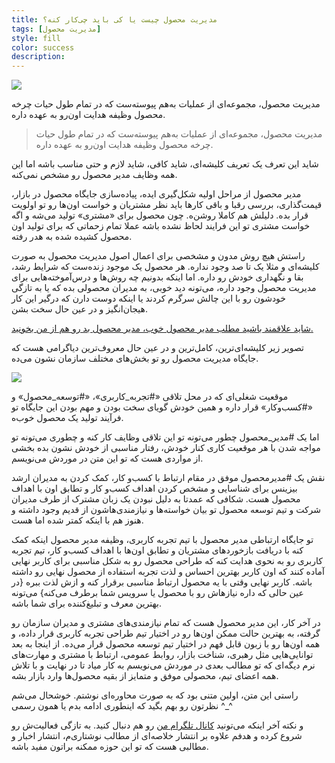 ```yaml
---
title: مدیریت محصول چیست یا کی باید چی‌کار کنه؟
tags: [مدیریت محصول]
style: fill
color: success
description:
---
```

![](https://fa.ahmadi.pm/assets/imgpsts/WhoisThePM.jpg)

مدیریت محصول، مجموعه‌ای از عملیات به‌هم پیوسته‌ست که در تمام طول حیات چرخه محصول وظیفه هدایت اون‌رو به عهده داره.

> مدیریت محصول، مجموعه‌ای از عملیات به‌هم پیوسته‌ست که در تمام طول حیات چرخه محصول وظیفه هدایت اون‌رو به عهده داره.

شاید این تعرف یک تعریف کلیشه‌ای، شاید کافی، شاید لازم و حتی مناسب باشه اما این همه وظایف مدیر محصول رو مشخص نمی‌کنه.

مدیر محصول از مراحل اولیه شکل‌گیری ایده، پیاده‌سازی جایگاه محصول در بازار، قیمت‌گذاری، بررسی رقبا و باقی کارها باید نظر مشتریان و خواست اون‌ها رو تو اولویت قرار بده. دلیلش هم کاملا روشن‌ه. چون محصول برای «مشتری» تولید می‌شه و اگه خواست مشتری تو این فرایند لحاظ نشده باشه عملا تمام زحماتی که برای تولید اون محصول کشیده شده به هدر رفته.

راستش هیچ روش مدون و مشخصی برای اعمال اصول مدیریت محصول به صورت کلیشه‌ای و مثلا یک تا صد وجود نداره. هر محصول یک موجود زنده‌ست که شرایط رشد، بقا و نگهداری خودش رو داره. اما اینکه بدونیم چه روش‌ها و درس‌آموخته‌هایی برای مدیریت محصول وجود داره، می‌تونه دید خوبی، به مدیران محصولی بده که یا به تازگی خودشون رو با این چالش سرگرم کردند یا اینکه دوست دارن که درگیر این کار هیجان‌انگیز و در عین حال سخت بشن.

[شاید علاقمند باشید مطلب مدیر محصول خوب، مدیر محصول بد رو هم از من بخونید.](https://fa.ahmadi.pm/articles/goog-PM-and-bad-PM)

تصویر زیر کلیشه‌ای‌ترین، کامل‌ترین و در عین حال معروف‌ترین دیاگرامی هست که جایگاه مدیریت محصول رو تو بخش‌های مختلف سازمان نشون می‌ده.

![](https://fa.ahmadi.pm/assets/imgpsts/PMRole.jpg)

موقعیت شغلی‌ای که در محل تلاقی «#تجربه_کاربری»، «#توسعه_محصول» و «#کسب‌وکار» قرار داره و همین خودش گویای سخت بودن و مهم بودن این جایگاه تو فرآیند تولید یک محصول خوب‌ه.

اما یک #مدیر_محصول چطور می‌تونه تو این تلاقی وظایف کار کنه و چطوری می‌تونه تو مواجه شدن با هر موقعیت کاری کنار خودش، رفتار مناسبی از خودش نشون بده بخشی از مواردی هست که تو این متن در موردش می‌نویسم.

نقش یک #مدیرمحصول موفق در مقام ارتباط با کسب‌و کار، کمک کردن به مدیران ارشد بیزینس برای شناسایی و مشخص کردن اهداف کسب‌و کار و تطابق اون با اهداف محصول هست. شکافی که عمدتا به دلیل نبودن یک زبان مشترک از طرف مدیران شرکت و تیم توسعه محصول تو بیان خواسته‌ها و نیازمندی‌هاشون از قدیم وجود داشته و هنوز هم با اینکه کمتر شده اما هست.

تو جایگاه ارتباطی مدیر محصول با تیم تجربه کاربری، وظیفه مدیر محصول اینکه کمک کنه با دریافت بازخوردهای مشتریان و تطابق اون‌ها با اهداف کسب‌و کار، تیم تجربه کاربری رو به نحوی هدایت کنه که طراحی محصول رو به شکل مناسبی برای کاربر نهایی آماده کنند که اون کاربر بهترین احساس و لذت تجربه استفاده از محصول نهایی رو داشته باشه. کاربر نهایی وقتی با یه محصول ارتباط مناسبی برقرار کنه و ازش لذت ببره {در عین حالی که داره نیازهاش رو با محصول یا سرویس شما برطرف می‌کنه} می‌تونه بهترین معرف و تبلیغ‌کننده برای شما باشه.

در آخر کار، این مدیر محصول هست که تمام نیازمندی‌های مشتری‌ و مدیران سازمان رو گرفته، به بهترین حالت ممکن اون‌ها رو در اختیار تیم طراحی تجربه کاربری قرار داده، و همه اون‌ها رو با زبون قابل فهم در اختیار تیم توسعه محصول قرار می‌ده. از اینجا به بعد توانایی‌هایی مثل رهبری، شناخت بازار، روابط عمومی، ارتباط با مشتری و مهارت‌های نرم دیگه‌ای که تو مطالب بعدی در موردش می‌نویسم به کار میاد تا در نهایت و با تلاش همه اعضای تیم، محصولی موفق و متمایز از بقیه محصول‌ها وارد بازار بشه.

راستی این متن، اولین متنی بود که به صورت محاوره‌ای نوشتم. خوشحال می‌شم نظرتون رو بهم بگید که اینطوری ادامه بدم یا همون رسمی ^_^

و نکته آخر اینکه می‌تونید [کانال تلگرام من](https://t.me/ahmadipm) رو هم دنبال کنید. به تازگی فعالیت‌ش رو شروع کرده و هدفم علاوه بر انتشار خلاصه‌ای از مطالب نوشتاری‌م، انتشار اخبار و مطالبی هست که تو این حوزه ممکنه براتون مفید باشه.